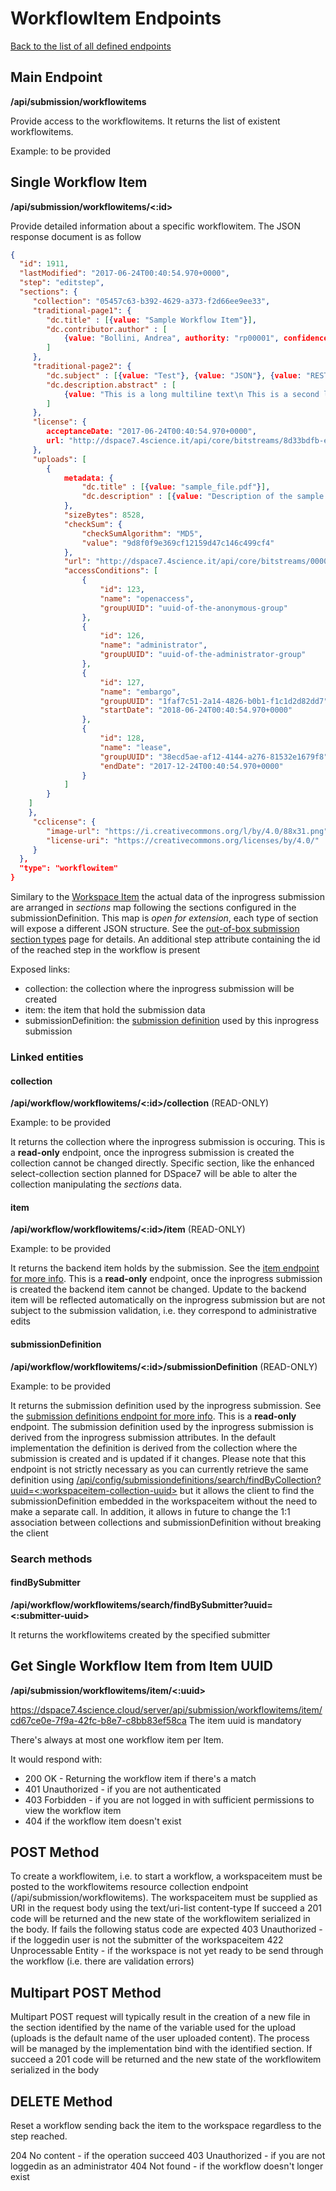 # WorkflowItem Endpoints
[Back to the list of all defined endpoints](endpoints.md)

## Main Endpoint
**/api/submission/workflowitems**   

Provide access to the workflowitems. It returns the list of existent workflowitems.

Example: to be provided

## Single Workflow Item
**/api/submission/workflowitems/<:id>**

Provide detailed information about a specific workflowitem. The JSON response document is as follow

```json
{
  "id": 1911,
  "lastModified": "2017-06-24T00:40:54.970+0000",
  "step": "editstep",
  "sections": {
  	 "collection": "05457c63-b392-4629-a373-f2d66ee9ee33",
  	 "traditional-page1": {
  	 	"dc.title" : [{value: "Sample Workflow Item"}],
  	 	"dc.contributor.author" : [
  	 		{value: "Bollini, Andrea", authority: "rp00001", confidence: 600}
  	 	]
  	 },
  	 "traditional-page2": {
  	 	"dc.subject" : [{value: "Test"}, {value: "JSON"}, {value: "REST"}],
  	 	"dc.description.abstract" : [
  	 		{value: "This is a long multiline text\n This is a second line of the abstract"}
  	 	]
  	 },
  	 "license": {
  	 	acceptanceDate: "2017-06-24T00:40:54.970+0000",
  	 	url: "http://dspace7.4science.it/api/core/bitstreams/8d33bdfb-e7ba-43e6-a93a-f445b7e8a1e2/content"
  	 },
  	 "uploads": [ 
  	 	{
  	 		metadata: {
  	 			"dc.title" : [{value: "sample_file.pdf"}],
  	 			"dc.description" : [{value: "Description of the sample file"}]
  	 		},
  	 		"sizeBytes": 8528,
			"checkSum": {
			    "checkSumAlgorithm": "MD5",
			    "value": "9d8f0f9e369cf12159d47c146c499cf4"
			},
  	 		"url": "http://dspace7.4science.it/api/core/bitstreams/00001abf-b2e0-477a-99de-104db7cb6469/content",
  	 		"accessConditions": [
  	 			{
  	 				"id": 123,
	  	 			"name": "openaccess",
	  	 			"groupUUID": "uuid-of-the-anonymous-group"
  	 			},
  	 			{
  	 				"id": 126,
	  	 			"name": "administrator",
	  	 			"groupUUID": "uuid-of-the-administrator-group"
  	 			},
  	 			{
  	 				"id": 127,
	  	 			"name": "embargo",
	  	 			"groupUUID": "1faf7c51-2a14-4826-b0b1-f1c1d2d82dd7",
	  	 			"startDate": "2018-06-24T00:40:54.970+0000"
  	 			},
  	 			{
  	 				"id": 128,
	  	 			"name": "lease",
	  	 			"groupUUID": "38ecd5ae-af12-4144-a276-81532e1679f8",
	  	 			"endDate": "2017-12-24T00:40:54.970+0000"
  	 			}
  	 		]
 		}
 	]
  	},
  	 "cclicense": {
  	 	"image-url": "https://i.creativecommons.org/l/by/4.0/88x31.png",
  	 	"license-uri": "https://creativecommons.org/licenses/by/4.0/"
  	 }
  },
  "type": "workflowitem"
}
```

Similary  to the [Workspace Item](workspaceitems.md) the actual data of the inprogress submission are arranged in *sections* map following the sections configured in the submissionDefinition. This map is *open for extension*, each type of section will expose a different JSON structure. See the [out-of-box submission section types](submissionsection-types.md) page for details. An additional step attribute containing the id of the reached step in the workflow is present

Exposed links:
* collection: the collection where the inprogress submission will be created
* item: the item that hold the submission data
* submissionDefinition: the [submission definition](submissiondefinitions.md) used by this inprogress submission

### Linked entities
#### collection
**/api/workflow/workflowitems/<:id>/collection** (READ-ONLY)

Example: to be provided

It returns the collection where the inprogress submission is occuring. This is a **read-only** endpoint, once the inprogress submission is created the collection cannot be changed directly. Specific section, like the enhanced select-collection section planned for DSpace7 will be able to alter the collection manipulating the *sections* data.

#### item
**/api/workflow/workflowitems/<:id>/item** (READ-ONLY)

Example: to be provided

It returns the backend item holds by the submission. See the [item endpoint for more info](items.md). This is a **read-only** endpoint, once the inprogress submission is created the backend item cannot be changed. Update to the backend item will be reflected automatically on the inprogress submission but are not subject to the submission validation, i.e. they correspond to administrative edits

#### submissionDefinition
**/api/workflow/workflowitems/<:id>/submissionDefinition** (READ-ONLY)

Example: to be provided

It returns the submission definition used by the inprogress submission. See the [submission definitions endpoint for more info](submissiondefinitions.md). This is a **read-only** endpoint. 
The submission definition used by the inprogress submission is derived from the inprogress submission attributes. In the default implementation the definition is derived from the collection where the submission is created and is updated if it changes. 
Please note that this endpoint is not strictly necessary as you can currently retrieve the same definition using [/api/config/submissiondefinitions/search/findByCollection?uuid=<:workspaceitem-collection-uuid>](submissiondefinitions.md#findByCollection) but it allows the client to find the submissionDefinition embedded in the workspaceitem without the need to make a separate call. 
In addition, it allows in future to change the 1:1 association between collections and submissionDefinition without breaking the client

### Search methods
#### findBySubmitter
**/api/workflow/workflowitems/search/findBySubmitter?uuid=<:submitter-uuid>**

It returns the workflowitems created by the specified submitter

## Get Single Workflow Item from Item UUID

**/api/submission/workflowitems/item/<:uuid>**

https://dspace7.4science.cloud/server/api/submission/workflowitems/item/cd67ce0e-7f9a-42fc-b8e7-c8bb83ef58ca
The item uuid is mandatory

There's always at most one workflow item per Item.

It would respond with:
* 200 OK - Returning the workflow item if there's a match
* 401 Unauthorized - if you are not authenticated
* 403 Forbidden - if you are not logged in with sufficient permissions to view the workflow item
* 404 if the workflow item doesn't exist

## POST Method
To create a workflowitem, i.e. to start a workflow, a workspaceitem must be posted to the workflowitems resource collection endpoint (/api/submission/workflowitems).
The workspaceitem must be supplied as URI in the request body using the text/uri-list content-type
If succeed a 201 code will be returned and the new state of the workflowitem serialized in the body.
If fails the following status code are expected
403 Unauthorized - if the loggedin user is not the submitter of the workspaceitem
422 Unprocessable Entity - if the workspace is not yet ready to be send through the workflow (i.e. there are validation errors)

## Multipart POST Method
Multipart POST request will typically result in the creation of a new file in the section identified by the name of the variable used for the upload (uploads is the default name of the user uploaded content). The process will be managed by the implementation bind with the identified section.
If succeed a 201 code will be returned and the new state of the workflowitem serialized in the body

## DELETE Method 
Reset a workflow sending back the item to the workspace regardless to the step reached.

204 No content - if the operation succeed
403 Unauthorized - if you are not loggedin as an administrator
404 Not found - if the workflow doesn't longer exist
